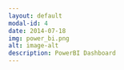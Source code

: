 ```yaml
---
layout: default
modal-id: 4
date: 2014-07-18
img: power_bi.png
alt: image-alt
description: PowerBI Dashboard 
---
```

